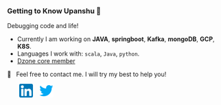 ### Getting to Know Upanshu 👋 

Debugging code and life!

  - Currently I am working on **JAVA**, **springboot**, **Kafka**, **mongoDB**, **GCP**, **K8S**.
  - Languages I work with: `scala`, `Java`, `python`.
  - [Dzone core member](https://dzone.com/users/4314439/upanshu-chaudhary.html)
 
  📩 &nbsp; Feel free to contact me. I will try my best to help you!
  
  &nbsp; &nbsp; &nbsp; &nbsp;[![LinkedIn](https://raw.githubusercontent.com/upanshu21/upanshu21/master/linkedin-icon.png)](https://in.linkedin.com/in/upanshu-chaudhary-b03422187) &nbsp;&nbsp; [![Twitter](https://raw.githubusercontent.com/upanshu21/upanshu21/master/twitter-icon.png)](https://twitter.com/ghostOfUC)
  
 
